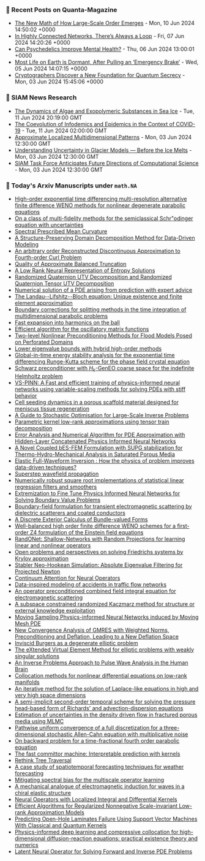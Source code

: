 ### 📝 Recent Posts on Quanta-Magazine
<!-- quanta starts -->
* <a href="https://www.quantamagazine.org/the-new-math-of-how-large-scale-order-emerges-20240610/">The New Math of How Large-Scale Order Emerges</a> - Mon, 10 Jun 2024 14:50:02 +0000
* <a href="https://www.quantamagazine.org/in-highly-connected-networks-theres-always-a-loop-20240607/">In Highly Connected Networks, There’s Always a Loop</a> - Fri, 07 Jun 2024 14:20:26 +0000
* <a href="https://www.quantamagazine.org/can-psychedelics-improve-mental-health-20240606/">Can Psychedelics Improve Mental Health?</a> - Thu, 06 Jun 2024 13:00:01 +0000
* <a href="https://www.quantamagazine.org/most-life-on-earth-is-dormant-after-pulling-an-emergency-brake-20240605/">Most Life on Earth is Dormant, After Pulling an ‘Emergency Brake’</a> - Wed, 05 Jun 2024 14:07:15 +0000
* <a href="https://www.quantamagazine.org/cryptographers-discover-a-new-foundation-for-quantum-secrecy-20240603/">Cryptographers Discover a New Foundation for Quantum Secrecy</a> - Mon, 03 Jun 2024 15:45:06 +0000
<!-- quanta ends -->

### 📝 SIAM News Research
<!-- siam-news starts -->
* <a href="https://sinews.siam.org/Details-Page/the-dynamics-of-algae-and-exopolymeric-substances-in-sea-ice">The Dynamics of Algae and Exopolymeric Substances in Sea Ice</a> - Tue, 11 Jun 2024 20:19:00 GMT
* <a href="https://sinews.siam.org/Details-Page/the-coevolution-of-infodemics-and-epidemics-in-the-context-of-covid-19">The Coevolution of Infodemics and Epidemics in the Context of COVID-19</a> - Tue, 11 Jun 2024 02:00:00 GMT
* <a href="https://sinews.siam.org/Details-Page/approximate-localized-multidimensional-patterns">Approximate Localized Multidimensional Patterns</a> - Mon, 03 Jun 2024 12:30:00 GMT
* <a href="https://sinews.siam.org/Details-Page/understanding-uncertainty-in-glacier-models-before-the-ice-melts">Understanding Uncertainty in Glacier Models — Before the Ice Melts</a> - Mon, 03 Jun 2024 12:30:00 GMT
* <a href="https://sinews.siam.org/Details-Page/siam-task-force-anticipates-future-directions-of-computational-science">SIAM Task Force Anticipates Future Directions of Computational Science</a> - Mon, 03 Jun 2024 12:30:00 GMT
<!-- siam-news ends -->

### 📝 Today's Arxiv Manuscripts under ``math.NA``
<!-- arxiv-math-na starts -->
* <a href="https://arxiv.org/abs/2406.05237">High-order exponential time differencing multi-resolution alternative finite difference WENO methods for nonlinear degenerate parabolic equations</a>
* <a href="https://arxiv.org/abs/2406.05489">On a class of multi-fidelity methods for the semiclassical Schr"odinger equation with uncertainties</a>
* <a href="https://arxiv.org/abs/2406.05566">Spectral Prescribed Mean Curvature</a>
* <a href="https://arxiv.org/abs/2406.05571">A Structure-Preserving Domain Decomposition Method for Data-Driven Modeling</a>
* <a href="https://arxiv.org/abs/2406.05624">An arbitrary order Reconstructed Discontinuous Approximation to Fourth-order Curl Problem</a>
* <a href="https://arxiv.org/abs/2406.05665">Quality of Approximate Balanced Truncation</a>
* <a href="https://arxiv.org/abs/2406.05694">A Low Rank Neural Representation of Entropy Solutions</a>
* <a href="https://arxiv.org/abs/2406.05734">Randomized Quaternion UTV Decomposition and Randomized Quaternion Tensor UTV Decomposition</a>
* <a href="https://arxiv.org/abs/2406.05754">Numerical solution of a PDE arising from prediction with expert advice</a>
* <a href="https://arxiv.org/abs/2406.05808">The Landau--Lifshitz--Bloch equation: Unique existence and finite element approximation</a>
* <a href="https://arxiv.org/abs/2406.05907">Boundary corrections for splitting methods in the time integration of multidimensional parabolic problems</a>
* <a href="https://arxiv.org/abs/2406.05922">Fast expansion into harmonics on the ball</a>
* <a href="https://arxiv.org/abs/2406.06008">Efficient algorithm for the oscillatory matrix functions</a>
* <a href="https://arxiv.org/abs/2406.06189">Two-level Nonlinear Preconditioning Methods for Flood Models Posed on Perforated Domains</a>
* <a href="https://arxiv.org/abs/2406.06244">Lower eigenvalue bounds with hybrid high-order methods</a>
* <a href="https://arxiv.org/abs/2406.06272">Global-in-time energy stability analysis for the exponential time differencing Runge-Kutta scheme for the phase field crystal equation</a>
* <a href="https://arxiv.org/abs/2406.06283">Schwarz preconditioner with $H_k$-GenEO coarse space for the indefinite Helmholtz problem</a>
* <a href="https://arxiv.org/abs/2406.06287">VS-PINN: A Fast and efficient training of physics-informed neural networks using variable-scaling methods for solving PDEs with stiff behavior</a>
* <a href="https://arxiv.org/abs/2406.06334">Cell seeding dynamics in a porous scaffold material designed for meniscus tissue regeneration</a>
* <a href="https://arxiv.org/abs/2406.06342">A Guide to Stochastic Optimisation for Large-Scale Inverse Problems</a>
* <a href="https://arxiv.org/abs/2406.06344">Parametric kernel low-rank approximations using tensor train decomposition</a>
* <a href="https://arxiv.org/abs/2406.06350">Error Analysis and Numerical Algorithm for PDE Approximation with Hidden-Layer Concatenated Physics Informed Neural Networks</a>
* <a href="https://arxiv.org/abs/2406.05138">A Novel Coupled bES-FEM Formulation with SUPG stabilization for Thermo-Hydro-Mechanical Analysis in Saturated Porous Media</a>
* <a href="https://arxiv.org/abs/2406.05153">Elastic Full-Waveform Inversion : How the physics of problem improves data-driven techniques?</a>
* <a href="https://arxiv.org/abs/2406.05154">Superstep wavefield propagation</a>
* <a href="https://arxiv.org/abs/2406.05188">Numerically robust square root implementations of statistical linear regression filters and smoothers</a>
* <a href="https://arxiv.org/abs/2406.05290">Extremization to Fine Tune Physics Informed Neural Networks for Solving Boundary Value Problems</a>
* <a href="https://arxiv.org/abs/2406.05367">Boundary-field formulation for transient electromagnetic scattering by dielectric scatterers and coated conductors</a>
* <a href="https://arxiv.org/abs/2406.05383">A Discrete Exterior Calculus of Bundle-valued Forms</a>
* <a href="https://arxiv.org/abs/2406.05450">Well-balanced high order finite difference WENO schemes for a first-order Z4 formulation of the Einstein field equations</a>
* <a href="https://arxiv.org/abs/2406.05470">RandONet: Shallow-Networks with Random Projections for learning linear and nonlinear operators</a>
* <a href="https://arxiv.org/abs/2406.05777">Open problems and perspectives on solving Friedrichs systems by Krylov approximation</a>
* <a href="https://arxiv.org/abs/2406.05928">Stabler Neo-Hookean Simulation: Absolute Eigenvalue Filtering for Projected Newton</a>
* <a href="https://arxiv.org/abs/2406.06486">Continuum Attention for Neural Operators</a>
* <a href="https://arxiv.org/abs/2305.03469">Data-inspired modeling of accidents in traffic flow networks</a>
* <a href="https://arxiv.org/abs/2309.02289">An operator preconditioned combined field integral equation for electromagnetic scattering</a>
* <a href="https://arxiv.org/abs/2309.04889">A subspace constrained randomized Kaczmarz method for structure or external knowledge exploitation</a>
* <a href="https://arxiv.org/abs/2311.16167">Moving Sampling Physics-informed Neural Networks induced by Moving Mesh PDE</a>
* <a href="https://arxiv.org/abs/2312.13625">New Convergence Analysis of GMRES with Weighted Norms, Preconditioning and Deflation, Leading to a New Deflation Space</a>
* <a href="https://arxiv.org/abs/2401.08814">Inviscid Burgers as a degenerate elliptic problem</a>
* <a href="https://arxiv.org/abs/2402.02902">The eXtended Virtual Element Method for elliptic problems with weakly singular solutions</a>
* <a href="https://arxiv.org/abs/2402.09803">An Inverse Problems Approach to Pulse Wave Analysis in the Human Brain</a>
* <a href="https://arxiv.org/abs/2402.18721">Collocation methods for nonlinear differential equations on low-rank manifolds</a>
* <a href="https://arxiv.org/abs/2403.00682">An iterative method for the solution of Laplace-like equations in high and very high space dimensions</a>
* <a href="https://arxiv.org/abs/2404.03603">A semi-implicit second-order temporal scheme for solving the pressure head-based form of Richards' and advection-dispersion equations</a>
* <a href="https://arxiv.org/abs/2404.18003">Estimation of uncertainties in the density driven flow in fractured porous media using MLMC</a>
* <a href="https://arxiv.org/abs/2405.03016">Pathwise uniform convergence of a full discretization for a three-dimensional stochastic Allen-Cahn equation with multiplicative noise</a>
* <a href="https://arxiv.org/abs/2405.09424">On backward problem for a time-fractional fourth order parabolic equation</a>
* <a href="https://arxiv.org/abs/2405.10410">The fast committor machine: Interpretable prediction with kernels</a>
* <a href="https://arxiv.org/abs/2209.04825">Rethink Tree Traversal</a>
* <a href="https://arxiv.org/abs/2209.14782">A case study of spatiotemporal forecasting techniques for weather forecasting</a>
* <a href="https://arxiv.org/abs/2210.10890">Mitigating spectral bias for the multiscale operator learning</a>
* <a href="https://arxiv.org/abs/2402.12853">A mechanical analogue of electromagnetic induction for waves in a chiral elastic structure</a>
* <a href="https://arxiv.org/abs/2402.16845">Neural Operators with Localized Integral and Differential Kernels</a>
* <a href="https://arxiv.org/abs/2403.18517">Efficient Algorithms for Regularized Nonnegative Scale-invariant Low-rank Approximation Models</a>
* <a href="https://arxiv.org/abs/2405.02903">Predicting Open-Hole Laminates Failure Using Support Vector Machines With Classical and Quantum Kernels</a>
* <a href="https://arxiv.org/abs/2406.01539">Physics-informed deep learning and compressive collocation for high-dimensional diffusion-reaction equations: practical existence theory and numerics</a>
* <a href="https://arxiv.org/abs/2406.03923">Latent Neural Operator for Solving Forward and Inverse PDE Problems</a>
<!-- arxiv-math-na ends -->
